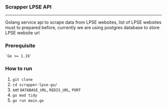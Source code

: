 ### Scrapper LPSE API

---

Golang service api to scrape data from LPSE websites, list of LPSE websites must to prepared before, currently we are using postgres database to store LPSE website url

### Prerequisite

    `Go >= 1.19`

### How to run

1. `git clone`
2. `cd scrapper-lpse-go/`
3. set `DATABASE_URL`, `REDIS_URL`, `PORT`
4. `go mod tidy`
5. `go run main.go`
